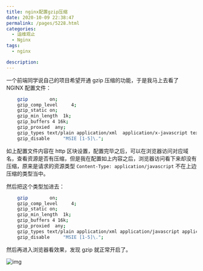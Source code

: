 ```yaml
---
title: nginx配置gzip压缩
date: 2020-10-09 22:38:47
permalink: /pages/5228.html
categories: 
  - 运维观止
  - Nginx
tags: 
  - nginx

description: 
---
```


一个前端同学说自己的项目希望开通 gzip 压缩的功能，于是我马上去看了 NGINX 配置文件：



```sh
    gzip        on;
    gzip_comp_level     4;
    gzip_static on;
    gzip_min_length  1k;
    gzip_buffers 4 16k;
    gzip_proxied  any;
    gzip_types text/plain application/xml  application/x-javascript text/css application/json image/jpeg image/gif image/png;
    gzip_disable     "MSIE [1-5]\.";
```



如上配置文件内容在 http 区块设置，配置完毕之后，可以在浏览器访问对应域名，查看资源是否有压缩，但是我在配置如上内容之后，浏览器访问看下来却没有压缩，原来是请求的资源类型 `Content-Type: application/javascript` 不在上边压缩的类型当中。



然后把这个类型加进去：



```sh
    gzip        on;
    gzip_comp_level     4;
    gzip_static on;
    gzip_min_length  1k;
    gzip_buffers 4 16k;
    gzip_proxied  any;
    gzip_types text/plain application/xml application/javascript application/x-javascript text/css application/json image/jpeg image/gif image/png;
    gzip_disable     "MSIE [1-5]\.";
```



然后再进入浏览器看效果，发现 gzip 就正常开启了。





![img](http://t.eryajf.net/imgs/2021/09/a4592466f4cbd1fb.jpg)
